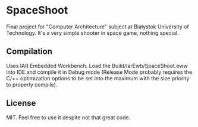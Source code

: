 # SpaceShoot
Final project for "Computer Architecture" subject at Białystok University of Technology.
It's a very simple shooter in space game, nothing special.

Compilation
-----------
Uses IAR Embedded Workbench. Load the Build/IarEwb/SpaceShoot.eww into IDE and compile it in Debug mode (Release Mode probably requires the C/++ optimization options to be set into the maximum with the size priority to properly compile).

License
-------
MIT. Feel free to use it despite not that great code.